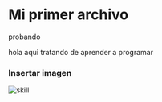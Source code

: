 # Mi primer archivo
 probando


hola aqui tratando de aprender a programar 

### Insertar imagen

![skill](img/descarga.png)